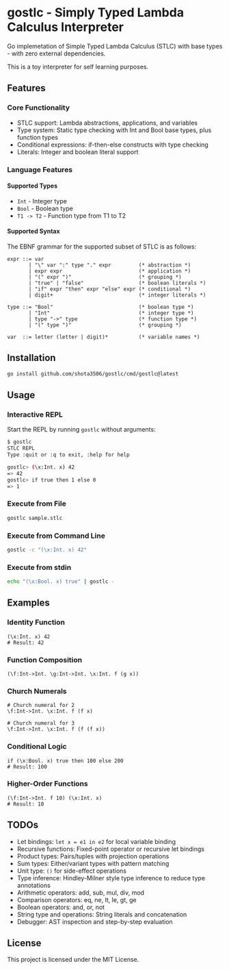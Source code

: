 # gostlc - Simply Typed Lambda Calculus Interpreter

Go implemetation of Simple Typed Lambda Calculus (STLC) with base types - with zero external dependencies.

This is a toy interpreter for self learning purposes.

## Features

### Core Functionality
- STLC support: Lambda abstractions, applications, and variables
- Type system: Static type checking with Int and Bool base types, plus function types
- Conditional expressions: if-then-else constructs with type checking
- Literals: Integer and boolean literal support

### Language Features

#### Supported Types
- `Int` - Integer type
- `Bool` - Boolean type
- `T1 -> T2` - Function type from T1 to T2

#### Supported Syntax

The EBNF grammar for the supported subset of STLC is as follows:

```
expr ::= var
       | "\" var ":" type "." expr         (* abstraction *)
       | expr expr                         (* application *)
       | "(" expr ")"                      (* grouping *)
       | "true" | "false"                  (* boolean literals *)
       | "if" expr "then" expr "else" expr (* conditional *)
       | digit+                            (* integer literals *)

type ::= "Bool"                            (* boolean type *)
       | "Int"                             (* integer type *)
       | type "->" type                    (* function type *)
       | "(" type ")"                      (* grouping *)

var  ::= letter (letter | digit)*          (* variable names *)
```

## Installation

```bash
go install github.com/shota3506/gostlc/cmd/gostlc@latest
```

## Usage

### Interactive REPL

Start the REPL by running `gostlc` without arguments:

```bash
$ gostlc
STLC REPL
Type :quit or :q to exit, :help for help

gostlc> (\x:Int. x) 42
=> 42
gostlc> if true then 1 else 0
=> 1
```

### Execute from File

```bash
gostlc sample.stlc
```

### Execute from Command Line

```bash
gostlc -c "(\x:Int. x) 42"
```

### Execute from stdin

```bash
echo "(\x:Bool. x) true" | gostlc -
```

## Examples

### Identity Function
```stlc
(\x:Int. x) 42
# Result: 42
```

### Function Composition
```stlc
(\f:Int->Int. \g:Int->Int. \x:Int. f (g x))
```

### Church Numerals
```stlc
# Church numeral for 2
\f:Int->Int. \x:Int. f (f x)

# Church numeral for 3
\f:Int->Int. \x:Int. f (f (f x))
```

### Conditional Logic
```stlc
if (\x:Bool. x) true then 100 else 200
# Result: 100
```

### Higher-Order Functions
```stlc
(\f:Int->Int. f 10) (\x:Int. x)
# Result: 10
```

## TODOs

- Let bindings: `let x = e1 in e2` for local variable binding
- Recursive functions: Fixed-point operator or recursive let bindings
- Product types: Pairs/tuples with projection operations
- Sum types: Either/variant types with pattern matching
- Unit type: `()` for side-effect operations
- Type inference: Hindley-Milner style type inference to reduce type annotations
- Arithmetic operators: add, sub, mul, div, mod
- Comparison operators: eq, ne, lt, le, gt, ge
- Boolean operators: and, or, not
- String type and operations: String literals and concatenation
- Debugger: AST inspection and step-by-step evaluation


## License

This project is licensed under the MIT License.
